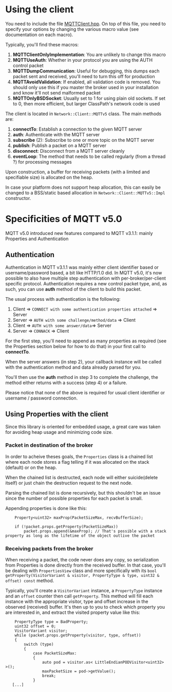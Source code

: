 # Using the client 

You need to include the file [MQTTClient.hpp](https://github.com/X-Ryl669/eMQTT5/blob/master/lib/include/Network/Clients/MQTT.hpp).
On top of this file, you need to specify your options by changing the various macro value (see documentation on each macro).

Typically, you'll find these macros:

1. **MQTTClientOnlyImplementation**: You are unlikely to change this macro
2. **MQTTUseAuth**: Whether in your protocol you are using the AUTH control packet
3. **MQTTDumpCommunication**: Useful for debugging, this dumps each packet sent and received, you'll need to turn this off for production
4. **MQTTAvoidValidation**: If enabled, all validation code is removed. You should only use this if you master the broker used in your installation and know it'll not send malformed packet
5. **MQTTOnlyBSDSocket**: Usually set to 1 for using plain old sockets. If set to 0, then more efficient, but larger ClassPath's network code is used

The client is located in `Network::Client::MQTTv5` class.
The main methods are:

1. **connectTo**: Establish a connection to the given MQTT server 
2. **auth**: Authenticate with the MQTT server
2. **subscribe** (2): Subscribe to one or more topic on the MQTT server 
3. **publish**: Publish a packet on a MQTT server 
4. **disconnect**: Disconnect from a MQTT server cleanly 
5. **eventLoop**: The method that needs to be called regularly (from a thread ?) for processing messages

Upon construction, a buffer for receiving packets (with a limited and specifiable size) is allocated on the heap.

In case your platform does not support heap allocation, this can easily be changed to a BSS/static based allocation in `Network::Client::MQTTv5::Impl` constructor. 

# Specificities of MQTT v5.0
MQTT v5.0 introduced new features compared to MQTT v3.1.1: mainly Properties and Authentication

## Authentication
Authentication in MQTT v3.1.1 was mainly either client identifier based or username/password based, a bit like HTTP/1.0 did.
In MQTT v5.0, it's now possible to also have multiple step authentication with per-broker/per-client specific protocol.
Authentication requires a new control packet type, and, as such, you can use **auth** method of the client to build this packet.

The usual process with authentication is the following:

1. Client => `CONNECT with some authentication properties attached` => Server
2. Server => `AUTH with some challenge/method/data` => Client
3. Client => `AUTH with some answer/data`=> Server
4. Server => `CONNACK` => Client

For the first step, you'll need to append as many properties as required (see the Properties section below for how to do that) in your first call to **connectTo**.

When the server answers (in step 2), your callback instance will be called with the authentication method and data already parsed for you.

You'll then use the **auth** method in step 3 to complete the challenge, the method either returns with a success (step 4) or a failure.

Please notice that none of the above is required for usual client identifier or username / password connection.

## Using Properties with the client

Since this library is oriented for embedded usage, a great care was taken for avoiding heap usage and minimizing code size.

### Packet in destination of the broker
In order to acheive theses goals, the `Properties` class is a chained list where each node stores a flag telling if it was allocated on the stack (default) or on the heap.

When the chained list is destructed, each node will either suicide(delete itself) or just chain the destruction request to the next node.

Parsing the chained list is done recursively, but this shouldn't be an issue since the number of possible properties for each packet is small.

Appending properties is done like this:

```
    Property<uint32> maxProp(PacketSizeMax, recvBufferSize);
    
    if (!packet.props.getProperty(PacketSizeMax))
        packet.props.append(&maxProp); // That's possible with a stack property as long as the lifetime of the object outlive the packet
```

### Receiving packets from the broker
When receiving a packet, the code never does any copy, so serialization from Properties is done directly from the received buffer.
In that case, you'll be dealing with `PropertiesView` class and more specifically with its `bool getProperty(VisitorVariant & visitor, PropertyType & type, uint32 & offset) const` method.

Typically, you'll create a `VisitorVariant` instance, a `PropertyType` instance and an `offset` counter then call `getProperty`.
This method will fill each instance with the appropriate visitor, type and offset increase in the observed (received) buffer.
It's then up to you to check which property you are interested in, and extract the visited property value like this:

```
    PropertyType type = BadProperty;
    uint32 offset = 0;
    VisitorVariant visitor;
    while (packet.props.getProperty(visitor, type, offset))
    {
        switch (type)
        {
            case PacketSizeMax:
            {
                auto pod = visitor.as< LittleEndianPODVisitor<uint32> >();
                maxPacketSize = pod->getValue();
                break;
            }
   [...]
```
